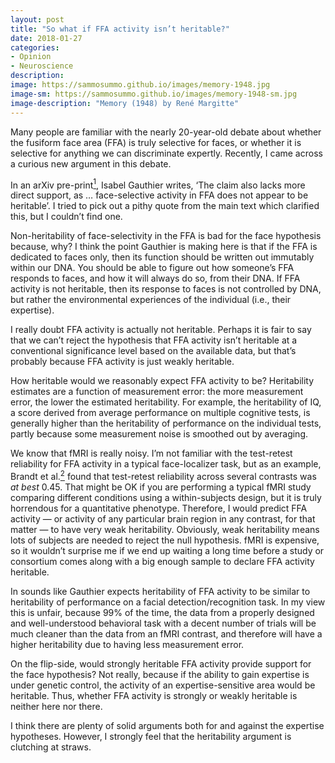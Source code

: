 ```yaml
---
layout: post
title: "So what if FFA activity isn’t heritable?"
date: 2018-01-27
categories:
- Opinion
- Neuroscience
description:
image: https://sammosummo.github.io/images/memory-1948.jpg
image-sm: https://sammosummo.github.io/images/memory-1948-sm.jpg
image-description: "Memory (1948) by René Margitte"
---
```


Many people are familiar with the nearly 20-year-old debate about whether the fusiform face area (FFA) is truly selective for faces, or whether it is selective for anything we can discriminate expertly. Recently, I came across a curious new argument in this debate.

In an arXiv pre-print[<sup>1</sup>], Isabel Gauthier writes, ‘The claim also lacks more direct support, as … face-selective activity in FFA does not appear to be heritable’. I tried to pick out a pithy quote from the main text which clarified this, but I couldn’t find one.

[<sup>1</sup>]: https://doi.org/10.3389/fpsyt.2013.00163 "bla"

Non-heritability of face-selectivity in the FFA is bad for the face hypothesis because, why? I think the point Gauthier is making here is that if the FFA is dedicated to faces only, then its function should be written out immutably within our DNA. You should be able to figure out how someone’s FFA responds to faces, and how it will always do so, from their DNA. If FFA activity is not heritable, then its response to faces is not controlled by DNA, but rather the environmental experiences of the individual (i.e., their expertise).

I really doubt FFA activity is actually not heritable. Perhaps it is fair to say that we can’t reject the hypothesis that FFA activity isn’t heritable at a conventional significance level based on the available data, but that’s probably because FFA activity is just weakly heritable.

How heritable would we reasonably expect FFA activity to be? Heritability estimates are a function of measurement error: the more measurement error, the lower the estimated heritability. For example, the heritability of IQ, a score derived from average performance on multiple cognitive tests, is generally higher than the heritability of performance on the individual tests, partly because some measurement noise is smoothed out by averaging.

We know that fMRI is really noisy. I’m not familiar with the test-retest reliability for FFA activity in a typical face-localizer task, but as an example, Brandt et al.[<sup>2</sup>] found that test-retest reliability across several contrasts was *at best* 0.45. That might be OK if you are performing a typical fMRI study comparing different conditions using a within-subjects design, but it is truly horrendous for a quantitative phenotype. Therefore, I would predict FFA activity — or activity of any particular brain region in any contrast, for that matter — to have very weak heritability. Obviously, weak heritability means lots of subjects are needed to reject the null hypothesis. fMRI is expensive, so it wouldn’t surprise me if we end up waiting a long time before a study or consortium comes along with a big enough sample to declare FFA activity heritable.

[<sup>2</sup>]: https://doi.org/10.3389/fpsyt.2013.00163 "Brandt, D. J., Sommer, J., Krach, S., Bedenbender, J., Kircher, T., Paulus, F. M., & Jansen, A. (2013). Test-retest reliability of fMRI brain activity during memory encoding. Frontiers in Psychiatry, 4:163."

In sounds like Gauthier expects heritability of FFA activity to be similar to heritability of performance on a facial detection/recognition task. In my view this is unfair, because 99% of the time, the data from a properly designed and well-understood behavioral task with a decent number of trials will be much cleaner than the data from an fMRI contrast, and therefore will have a higher heritability due to having less measurement error.

On the flip-side, would strongly heritable FFA activity provide support for the face hypothesis? Not really, because if the ability to gain expertise is under genetic control, the activity of an expertise-sensitive area would be heritable. Thus, whether FFA activity is strongly or weakly heritable is neither here nor there.

I think there are plenty of solid arguments both for and against the expertise hypotheses. However, I strongly feel that the heritability argument is clutching at straws.

